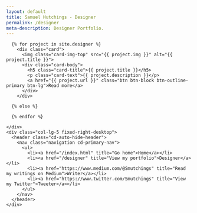 ```yaml
---
layout: default
title: Samuel Hutchings - Designer
permalink: /designer
meta-description: Designer Portfolio.
---
```


  <div class="container">
  <div class="row full-height">
    <div class="col-lg-7 col-left-scroll">

      {% for project in site.designer %}
        <div class="card">
          <img class="card-img-top" src="{{ project.img }}" alt="{{ project.title }}">
          <div class="card-body">
            <h5 class="card-title">{{ project.title }}</h5>
            <p class="card-text">{{ project.description }}</p>
            <a href="{{ project.url }}" class="btn btn-block btn-outline-primary btn-lg">Read more</a>
          </div>
        </div>

      {% else %}

      {% endfor %}

    </div>
    <div class="col-lg-5 fixed-right-desktop">
      <header class="cd-auto-hide-header">
        <nav class="navigation cd-primary-nav">
          <ul>
            <li><a href="/index.html" title="Go home">Home</a></li>
            <li><a href="/designer" title="View my portfolio">Designer</a></li>
            <li><a href="https://www.medium.com/@Smutchings" title="Read my writings on Medium">Writer</a></li>
            <li><a href="https://www.twitter.com/Smutchings" title="View my Twitter">Tweeter</a></li>
          </ul>
        </nav>
      </header>
    </div>
  </div>
</div>
